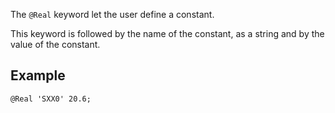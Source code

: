 The `@Real` keyword let the user define a constant.

This keyword is followed by the name of the constant, as a string and
by the value of the constant.

## Example

~~~~ {.cpp}
@Real 'SXX0' 20.6;
~~~~

